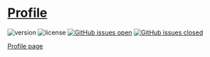 # [Profile](https://datacentricdesign.org/tools/profile)

![version](https://img.shields.io/badge/version-0.0.1-blue.svg)
![license](https://img.shields.io/badge/license-MIT-blue.svg)
[![GitHub issues open](https://img.shields.io/github/issues/datacentricdesign/profile.svg?maxAge=2592000)]()
[![GitHub issues closed](https://img.shields.io/github/issues-closed-raw/datacentricdesign/profile.svg?maxAge=2592000)]()

[Profile page](https://datacentricdesign.org/profile)
